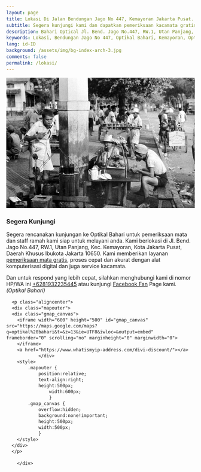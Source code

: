 ```yaml
---
layout: page
title: Lokasi Di Jalan Bendungan Jago No 447, Kemayoran Jakarta Pusat.
subtitle: Segera kunjungi kami dan dapatkan pemeriksaan kacamata gratis.
description: Bahari Optical Jl. Bend. Jago No.447, RW.1, Utan Panjang, Kec. Kemayoran, Kota Jakarta Pusat, Daerah Khusus Ibukota Jakarta 10650
keywords: Lokasi, Bendungan Jago No 447, Optikal Bahari, Kemayoran, Optikal, Optik
lang: id-ID
background: /assets/img/bg-index-arch-3.jpg
comments: false
permalink: /lokasi/
---
```


<div class="card-deck mb-3">
  <div class="card shadow p-3 mb-5 bg-white rounded">
	<img src="/assets/img/profil/kemayoran-tempoe-doeloe.jpg" class="card-img-top" alt="kemayoran-tempoe-doeloe">
    <div class="card-body">
      <h3 class="card-title">Segera Kunjungi</h3>
      <p class="card-text">Segera rencanakan kunjungan ke Optikal Bahari untuk pemeriksaan mata dan staff ramah kami siap untuk melayani anda. Kami berlokasi di Jl. Bend. Jago No.447, RW.1, Utan Panjang, Kec. Kemayoran, Kota Jakarta Pusat, Daerah Khusus Ibukota Jakarta 10650. Kami memberikan layanan <a href="{{"/periksa-mata/" | relative_url }}" title="pemeriksaan mata gratis">pemeriksaan mata gratis</a>, proses cepat dan akurat dengan alat komputerisasi digital dan juga service kacamata.</p>

<p>Dan untuk respond yang lebih cepat, silahkan menghubungi kami di nomor HP/WA ini <a href="https://api.whatsapp.com/send?phone=6281932235445&text=Hallo%2C+saya+butuh+informasi+lebih+lanjut+mengenai+Optikal+Bahari" id="WhatsAppClick" class="WhatsAppCall" title="Call WhatsApp">+6281932235445</a> atau kunjungi <a href="https://www.facebook.com/optikalbahari" id="FBClick" title="Facebook Page Optikal Bahari" class="FacebookPage">Facebook Fan</a> Page kami. <em>(Optikal Bahari)</em>
</p>

      <p class="aligncenter">
      <div class="mapouter">
      <div class="gmap_canvas">
      	<iframe width="600" height="500" id="gmap_canvas" src="https://maps.google.com/maps?q=optikal%20bahari&t=&z=13&ie=UTF8&iwloc=&output=embed" frameborder="0" scrolling="no" marginheight="0" marginwidth="0">
      	</iframe>
      	<a href="https://www.whatismyip-address.com/divi-discount/"></a>
    			</div>
      	<style>
      		.mapouter {
      			position:relative;
      			text-align:right;
      			height:500px;
    				width:600px;
    				}
      		.gmap_canvas {
      			overflow:hidden;
      			background:none!important;
      			height:500px;
      			width:500px;
      			}
      	</style>
      </div>
      </p>

    	</div>

   </div>
</div>
